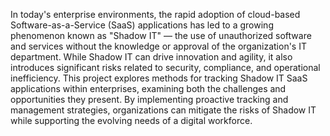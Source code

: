 In today's enterprise environments, the rapid adoption of cloud-based Software-as-a-Service (SaaS) applications has led to a growing phenomenon known as "Shadow IT" — the use of unauthorized software and services without the knowledge or approval of the organization's IT department. While Shadow IT can drive innovation and agility, it also introduces significant risks related to security, compliance, and operational inefficiency. This project explores methods for tracking Shadow IT SaaS applications within enterprises, examining both the challenges and opportunities they present. By implementing proactive tracking and management strategies, organizations can mitigate the risks of Shadow IT while supporting the evolving needs of a digital workforce.
